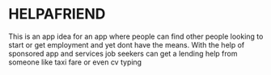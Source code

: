 # HELPAFRIEND
This is an app idea for an app where people can find other people looking to start or get employment and yet dont have the means. With the help of sponsored app and services job seekers can get a lending help from someone like taxi fare or even cv typing
